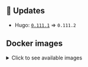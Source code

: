 ## :heartbeat: Updates

* Hugo: [`0.111.1`](https://github.com/klakegg/docker-hugo/releases/tag/0.111.1) => `0.111.2`


## Docker images

<details>
<summary>Click to see available images</summary>

This release is available from Docker Hub as project `klakegg/hugo` with the following tags:

| Alias tags                   | Version specific tags                      |
| ---------------------------- | ------------------------------------------ |
| `busybox`, `latest`          | `0.111.2-busybox`, `0.111.2`                     |
| `busybox-ci`, `ci`           | `0.111.2-busybox-ci`, `0.111.2-ci`               |
| `busybox-onbuild`, `onbuild` | `0.111.2-busybox-onbuild`, `0.111.2-onbuild`     |
| `alpine`                     | `0.111.2-alpine`                              |
| `alpine-ci`                  | `0.111.2-alpine-ci`                           |
| `alpine-onbuild`             | `0.111.2-alpine-onbuild`                      |
| `asciidoctor`                | `0.111.2-asciidoctor`                         |
| `asciidoctor-ci`             | `0.111.2-asciidoctor-ci`                      |
| `asciidoctor-onbuild`        | `0.111.2-asciidoctor-onbuild`                 |
| `pandoc`                     | `0.111.2-pandoc`                              |
| `pandoc-ci`                  | `0.111.2-pandoc-ci`                           |
| `pandoc-onbuild`             | `0.111.2-pandoc-onbuild`                      |
| `ext-alpine`                 | `0.111.2-ext-alpine`                          |
| `ext-alpine-ci`              | `0.111.2-ext-alpine-ci`                       |
| `ext-alpine-onbuild`         | `0.111.2-ext-alpine-onbuild`                  |
| `ext-asciidoctor`            | `0.111.2-ext-asciidoctor`                     |
| `ext-asciidoctor-ci`         | `0.111.2-ext-asciidoctor-ci`                  |
| `ext-asciidoctor-onbuild`    | `0.111.2-ext-asciidoctor-onbuild`             |
| `ext-pandoc`                 | `0.111.2-ext-pandoc`                          |
| `ext-pandoc-ci`              | `0.111.2-ext-pandoc-ci`                       |
| `ext-pandoc-onbuild`         | `0.111.2-ext-pandoc-onbuild`                  |
| `debian`                     | `0.111.2-debian`                              |
| `debian-ci`                  | `0.111.2-debian-ci`                           |
| `debian-onbuild`             | `0.111.2-debian-onbuild`                      |
| `ext-debian`, `ext`, `latest-ext` | `0.111.2-ext-debian`, `0.111.2-ext`         |
| `ext-debian-ci`, `ext-ci`    | `0.111.2-ext-debian-ci`, `0.111.2-ext-ci`        |
| `ext-debian-onbuild`, `ext-onbuild` | `0.111.2-ext-debian-onbuild`, `0.111.2-ext-onbuild` |
| `ubuntu`                     | `0.111.2-ubuntu`                            |
| `ubuntu-ci`                  | `0.111.2-ubuntu-ci`                         |
| `ubuntu-onbuild`             | `0.111.2-ubuntu-onbuild`                    |
| `ext-ubuntu`                 | `0.111.2-ext-ubuntu`                        |
| `ext-ubuntu-ci`              | `0.111.2-ext-ubuntu-ci`                     |
| `ext-ubuntu-onbuild`         | `0.111.2-ext-ubuntu-onbuild`                |
</details>